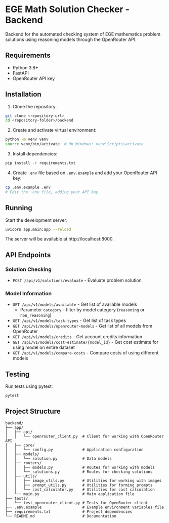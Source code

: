 # EGE Math Solution Checker - Backend

Backend for the automated checking system of EGE mathematics problem solutions using reasoning models through the OpenRouter API.

## Requirements

- Python 3.8+
- FastAPI
- OpenRouter API key

## Installation

1. Clone the repository:

```bash
git clone <repository-url>
cd <repository-folder>/backend
```

2. Create and activate virtual environment:

```bash
python -m venv venv
source venv/bin/activate  # On Windows: venv\Scripts\activate
```

3. Install dependencies:

```bash
pip install -r requirements.txt
```

4. Create `.env` file based on `.env.example` and add your OpenRouter API key:

```bash
cp .env.example .env
# Edit the .env file, adding your API key
```

## Running

Start the development server:

```bash
uvicorn app.main:app --reload
```

The server will be available at http://localhost:8000.

## API Endpoints

### Solution Checking

- `POST /api/v1/solutions/evaluate` - Evaluate problem solution

### Model Information

- `GET /api/v1/models/available` - Get list of available models
  - Parameter `category` - filter by model category (`reasoning` or `non_reasoning`)
- `GET /api/v1/models/task-types` - Get list of task types
- `GET /api/v1/models/openrouter-models` - Get list of all models from OpenRouter
- `GET /api/v1/models/credits` - Get account credits information
- `GET /api/v1/models/cost-estimate/{model_id}` - Get cost estimate for using model on entire dataset
- `GET /api/v1/models/compare-costs` - Compare costs of using different models

## Testing

Run tests using pytest:

```bash
pytest
```

## Project Structure

```
backend/
├── app/
│   ├── api/
│   │   └── openrouter_client.py  # Client for working with OpenRouter API
│   ├── core/
│   │   └── config.py             # Application configuration
│   ├── models/
│   │   └── solution.py           # Data models
│   ├── routers/
│   │   ├── models.py             # Routes for working with models
│   │   └── solutions.py          # Routes for checking solutions
│   ├── utils/
│   │   ├── image_utils.py        # Utilities for working with images
│   │   ├── prompt_utils.py       # Utilities for forming prompts
│   │   └── cost_calculator.py    # Utilities for cost calculation
│   └── main.py                   # Main application file
├── tests/
│   └── test_openrouter_client.py # Tests for OpenRouter client
├── .env.example                  # Example environment variables file
├── requirements.txt              # Project dependencies
└── README.md                     # Documentation
```
